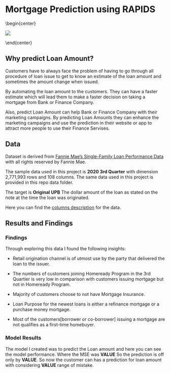 # Mortgage Prediction using RAPIDS

\begin{center}

![](https://wp-krypton.s3.amazonaws.com/wp-content/uploads/sites/3/2019/01/loan-to-value-620x330.jpg)

\end{center}

## Why predict Loan Amount? 

Customers have to always face the problem of having to go through all procedure of loan issue to get to know an estimate of the loan amount and sometimes the amount change when issued.

By automating the loan amount to the customers. They can have a faster estimate which will lead them to make a faster decision on taking a mortgage from Bank or Finance Company.

Also, predict Loan Amount can help Bank or Finance Company with their marketing campaigns. By predicting Loan Amounts they can enhance the marketing campaigns and use the prediction in their website or app to attract more people to use their Finance Servises.


## Data 

Dataset is derived from [Fannie Mae’s Single-Family Loan Performance Data](https://capitalmarkets.fanniemae.com/credit-risk-transfer/single-family-credit-risk-transfer/fannie-mae-single-family-loan-performance-data) with all rights reserved by Fannie Mae.

The sample data used in this project is **2020 3rd Quarter** with dimension 2,771,993 rows and 108 columns. The same data used in this project is provided in this repo data folder.

The target is **Original UPB** The dollar amount of the loan as stated on the note at the time the loan was originated.

Here you can find the [columns description](https://loanperformancedata.fanniemae.com/lppub-docs/FNMA_SF_Loan_Performance_Glossary.pdf) for the data.

## Results and Findings

### Findings

Through exploring this data I found the following insights: 

- Retail origination channel is of utmost use by the party that delivered the loan to the issuer. 

- The numbers of customers joining Homeready Program in the 3rd Quartier is very low in comparison with customers issuing mortgage but not in Homeready Program.

- Majority of customers choose to not have Mortgage Insurance.

- Loan Purpose for the newest loans is either a refinance mortgage or a purchase money mortgage.

- Most of the customers[borrower or co-borrower] issuing a mortgage are not qualifies as a first-time homebuyer.

### Model Results

The model I created was to predict the Loan amount and here you can see the model performance. Where the MSE was **VALUE** So the prediction is off only by **VALUE**.
So now the customer can has a prediction for loan amount with considering **VALUE** range of mistake.

